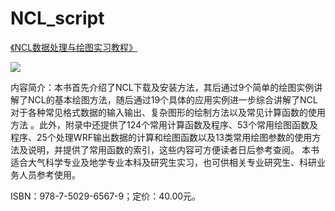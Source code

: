 # NCL_script
[《NCL数据处理与绘图实习教程》](http://www.qxcbs.com/news/newsdetail.jsp?id=164670&nodeid=383&siteid=2)

![](https://github.com/gavin971/NCL_meteorology_libs/master/img20171104_13363480.png)

内容简介：本书首先介绍了NCL下载及安装方法，其后通过9个简单的绘图实例讲解了NCL的基本绘图方法，随后通过19个具体的应用实例进一步综合讲解了NCL对于各种常见格式数据的输入输出、复杂图形的绘制方法以及常见计算函数的使用方法 。此外，附录中还提供了124个常用计算函数及程序、53个常用绘图函数及程序、25个处理WRF输出数据的计算和绘图函数以及13类常用绘图参数的使用方法及说明，并提供了常用函数的索引，这些内容可方便读者日后参考查阅。
本书适合大气科学专业及地学专业本科及研究生实习，也可供相关专业研究生、科研业务人员参考使用。

ISBN：978-7-5029-6567-9；定价：40.00元。
